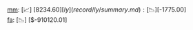 [mm](record/mm/summary.md): [📈] [$8234.60]  
[ly](record/ly/summary.md): [📉] [$-1775.00]  
[fa](record/fa/summary.md): [📉] [$-910120.01]  
